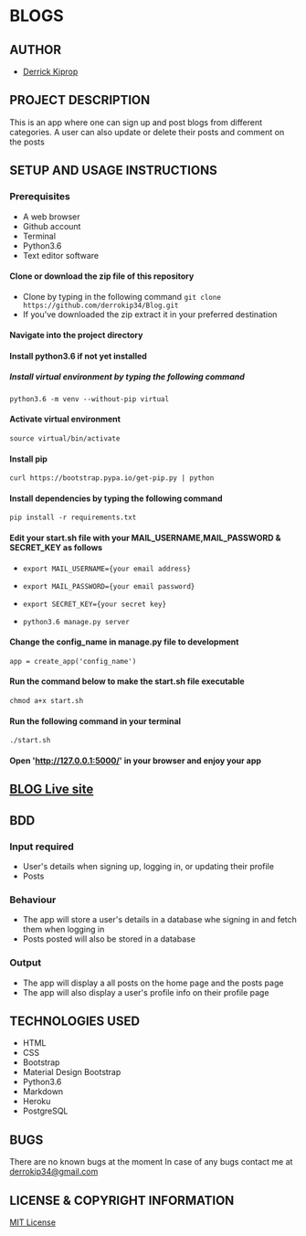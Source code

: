 # BLOGS

## AUTHOR
- [Derrick Kiprop](https://github.com/derrokip34)

## PROJECT DESCRIPTION
This is an app where one can sign up and post blogs from different categories. A user can also update or delete their posts and comment on the posts

## SETUP AND USAGE INSTRUCTIONS
### Prerequisites
- A web browser
- Github account
- Terminal
- Python3.6
- Text editor software

#### Clone or download the zip file of this repository
- Clone by typing in the following command `git clone https://github.com/derrokip34/Blog.git`
- If you've downloaded the zip extract it in your preferred destination

#### Navigate into the project directory

#### Install python3.6 if not yet installed

##### Install virtual environment by typing the following command
`python3.6 -m venv --without-pip virtual`

#### Activate virtual environment
`source virtual/bin/activate`

#### Install pip
`curl https://bootstrap.pypa.io/get-pip.py | python`

#### Install dependencies by typing the following command
`pip install -r requirements.txt`

#### Edit your start.sh file with your MAIL_USERNAME,MAIL_PASSWORD & SECRET_KEY as follows
- `export MAIL_USERNAME={your email address}`
- `export MAIL_PASSWORD={your email password}`
- `export SECRET_KEY={your secret key}`

- `python3.6 manage.py server`

#### Change the config_name in manage.py file to development
`app = create_app('config_name')`

#### Run the command below to make the start.sh file executable
`chmod a+x start.sh`

#### Run the following command in your terminal
`./start.sh`

#### Open 'http://127.0.0.1:5000/' in your browser and enjoy your app

## [BLOG Live site](https://blog-34.herokuapp.com/)

## BDD
### Input required
- User's details when signing up, logging in, or updating their profile
- Posts

### Behaviour
- The app will store a user's details in a database whe signing in and fetch them when logging in
- Posts posted will also be stored in a database

### Output
- The app will display a all posts on the home page and the posts page
- The app will also display a user's profile info on their profile page

## TECHNOLOGIES USED
- HTML
- CSS
- Bootstrap
- Material Design Bootstrap
- Python3.6
- Markdown
- Heroku
- PostgreSQL

## BUGS
There are no known bugs at the moment
In case of any bugs contact me at derrokip34@gmail.com

## LICENSE & COPYRIGHT INFORMATION
[MIT License](https://github.com/derrokip34/Blog/blob/master/license.md)
